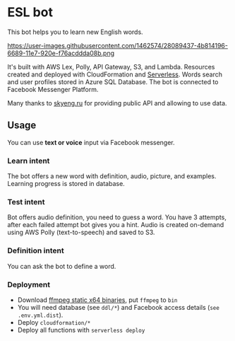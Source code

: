 # ESL bot

This bot helps you to learn new English words.

https://user-images.githubusercontent.com/1462574/28089437-4b814196-6689-11e7-920e-f76acddda08b.png

It's built with AWS Lex, Polly, API Gateway, S3, and Lambda.
Resources created and deployed with CloudFormation and [Serverless](https://serverless.com).
Words search and user profiles stored in Azure SQL Database.
The bot is connected to Facebook Messenger Platform.

Many thanks to [skyeng.ru](https://skyeng.ru) for providing public API and allowing to use data.

## Usage

You can use **text or voice** input via Facebook messenger.
 
### Learn intent

The bot offers a new word with definition, audio, picture, and examples.
Learning progress is stored in database.

### Test intent

Bot offers audio definition, you need to guess a word. You have 3 attempts, after each failed attempt
bot gives you a hint. Audio is created on-demand using AWS Polly (text-to-speech) and saved to S3.

### Definition intent
 
You can ask the bot to define a word.
 
### Deployment

 * Download [ffmpeg static x64 binaries](https://www.johnvansickle.com/ffmpeg/), put `ffmpeg` to `bin`
 * You will need database (see `ddl/*`) and Facebook access details (`see .env.yml.dist`).
 * Deploy `cloudformation/*`
 * Deploy all functions with `serverless deploy`
